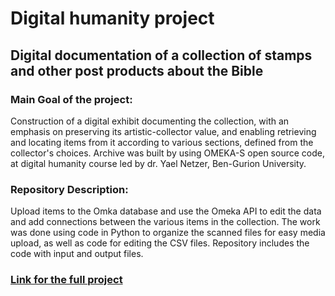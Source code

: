# Digital humanity project
## Digital documentation of a collection of stamps and other post products about the Bible
### Main Goal of the project:
Construction of a digital exhibit documenting the collection, with an emphasis on preserving its artistic-collector value, and enabling retrieving and locating items from it according to various sections, defined from the collector's choices.
Archive was built by using OMEKA-S open source code, at digital humanity course led by dr. Yael Netzer, Ben-Gurion University.
### Repository Description:
Upload items to the Omka database and use the Omeka API to edit the data and add connections between the various items in the collection.
The work was done using code in Python to organize the scanned files for easy media upload, as well as code for editing the CSV files. 
Repository includes the code with input and output files.

### [Link for the full project](https://mishals7.wixsite.com/bible-philately?lang=en)
